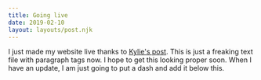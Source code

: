 ```yaml
---
title: Going live
date: 2019-02-10
layout: layouts/post.njk
---
```


I just made my website live thanks to <a href="https://twitter.com/kylietimpani/status/1094649599866753024" target="_blank">Kylie's post</a>. This is just a freaking text file with paragraph tags now. I hope to get this looking proper soon. When I have an update, I am just going to put a dash and add it below this.